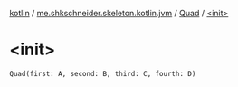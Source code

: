 [kotlin](../../index.md) / [me.shkschneider.skeleton.kotlin.jvm](../index.md) / [Quad](index.md) / [&lt;init&gt;](./-init-.md)

# &lt;init&gt;

`Quad(first: A, second: B, third: C, fourth: D)`